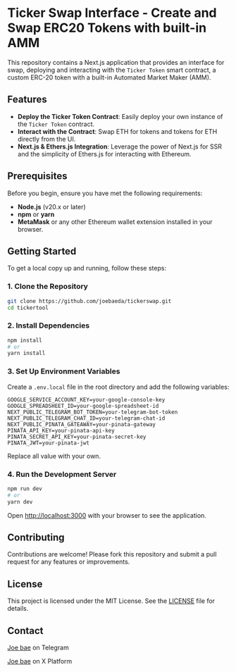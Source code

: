 # Ticker Swap Interface - Create and Swap ERC20 Tokens with built-in AMM

This repository contains a Next.js application that provides an interface for swap, deploying and interacting with the `Ticker Token` smart contract, a custom ERC-20 token with a built-in Automated Market Maker (AMM).

## Features

- **Deploy the Ticker Token Contract**: Easily deploy your own instance of the `Ticker Token` contract.
- **Interact with the Contract**: Swap ETH for tokens and tokens for ETH directly from the UI.
- **Next.js & Ethers.js Integration**: Leverage the power of Next.js for SSR and the simplicity of Ethers.js for interacting with Ethereum.

## Prerequisites

Before you begin, ensure you have met the following requirements:

- **Node.js** (v20.x or later)
- **npm** or **yarn**
- **MetaMask** or any other Ethereum wallet extension installed in your browser.

## Getting Started

To get a local copy up and running, follow these steps:

### 1. Clone the Repository

```bash
git clone https://github.com/joebaeda/tickerswap.git
cd tickertool
```

### 2. Install Dependencies

```bash
npm install
# or
yarn install
```

### 3. Set Up Environment Variables

Create a `.env.local` file in the root directory and add the following variables:

```plaintext
GOOGLE_SERVICE_ACCOUNT_KEY=your-google-console-key
GOOGLE_SPREADSHEET_ID=your-google-spreadsheet-id
NEXT_PUBLIC_TELEGRAM_BOT_TOKEN=your-telegram-bot-token
NEXT_PUBLIC_TELEGRAM_CHAT_ID=your-telegram-chat-id
NEXT_PUBLIC_PINATA_GATEAWAY=your-pinata-gateway
PINATA_API_KEY=your-pinata-api-key
PINATA_SECRET_API_KEY=your-pinata-secret-key
PINATA_JWT=your-pinata-jwt
```

Replace all value with your own.

### 4. Run the Development Server

```bash
npm run dev
# or
yarn dev
```

Open [http://localhost:3000](http://localhost:3000) with your browser to see the application.

## Contributing

Contributions are welcome! Please fork this repository and submit a pull request for any features or improvements.

## License

This project is licensed under the MIT License. See the [LICENSE](/LICENSE.txt) file for details.

## Contact

[Joe bae](https://t.me/joebaeda) on Telegram

[Joe bae](https://x.com/joebaeda) on X Platform